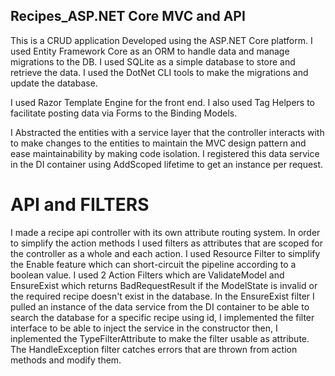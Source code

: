 ## Recipes_ASP.NET Core MVC and API

This is a CRUD application Developed using the ASP.NET Core platform. I used Entity Framework Core as an ORM to handle data and manage migrations to the DB. I used SQLite as a simple database to store and retrieve the data. I used the DotNet CLI tools to make the migrations and update the database. 

I used Razor Template Engine for the front end. I also used Tag Helpers to facilitate posting data via Forms to the Binding Models. 

I Abstracted the entities with a service layer that the controller interacts with to make changes to the entities to maintain the MVC design pattern and ease maintainability by making code isolation. 
I registered this data service in the DI container using AddScoped lifetime to get an instance per request.

# API and FILTERS

I made a recipe api controller with its own attribute routing system. In order to simplify the action methods I used filters as attributes that are scoped for the controller as a whole and each action. I used Resource Filter to simplify the Enable feature which can short-circuit the pipeline according to a boolean value.
I used 2 Action Filters which are ValidateModel and EnsureExist which returns BadRequestResult if the ModelState is invalid or the required recipe doesn't exist in the database.
In the EnsureExist filter I pulled an instance of the data service from the DI container to be able to search the database for a specific recipe using id, I implemented the filter interface to be able to inject the service in the constructor then, I inplemented the TypeFilterAttribute to make the filter usable as attribute.
The HandleException filter catches errors that are thrown from action methods and modify them.
